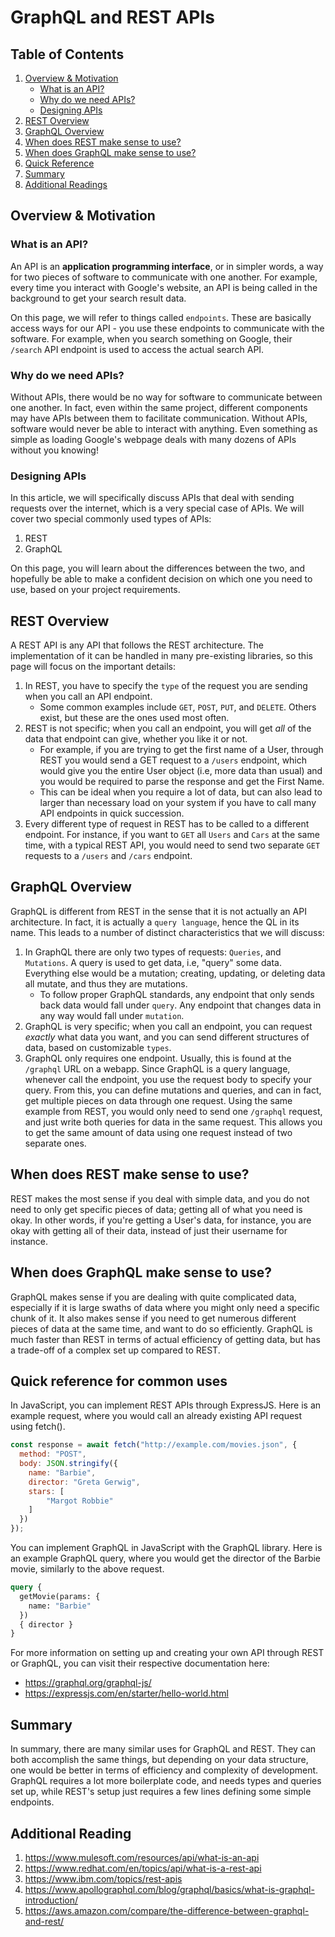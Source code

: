 # GraphQL and REST APIs

## Table of Contents
1. [Overview & Motivation](#overview--motivation)
    - [What is an API?](#what-is-an-api)
    - [Why do we need APIs?](#why-do-we-need-apis)
    - [Designing APIs](#designing-apis)
2. [REST Overview](#rest-overview)
3. [GraphQL Overview](#graphql-overview)
4. [When does REST make sense to use?](#when-does-rest-make-sense-to-use)
5. [When does GraphQL make sense to use?](#when-does-graphql-make-sense-to-use)
6. [Quick Reference](#quick-reference-for-common-uses)
7. [Summary](#summary)
8. [Additional Readings](#additional-reading)

## Overview & Motivation
### What is an API?
An API is an **application programming interface**, or in simpler words, a way for two pieces of software to communicate with one another. For example, every time you interact with Google's website, an API is being called in the background to get your search result data.

On this page, we will refer to things called `endpoints`. These are basically access ways for our API - you use these endpoints to communicate with the software. For example, when you search something on Google, their `/search` API endpoint is used to access the actual search API.

### Why do we need APIs?
Without APIs, there would be no way for software to communicate between one another. In fact, even within the same project, different components may have APIs between them to facilitate communication. Without APIs, software would never be able to interact with anything. Even something as simple as loading Google's webpage deals with many dozens of APIs without you knowing! 

### Designing APIs
In this article, we will specifically discuss APIs that deal with sending requests over the internet, which is a very special case of APIs. We will cover two special commonly used types of APIs:
1. REST
2. GraphQL 

On this page, you will learn about the differences between the two, and hopefully be able to make a confident decision on which one you need to use, based on your project requirements. 

## REST Overview
A REST API is any API that follows the REST architecture. The implementation of it can be handled in many pre-existing libraries, so this page will focus on the important details:
1. In REST, you have to specify the `type` of the request you are sending when you call an API endpoint.
    + Some common examples include `GET`, `POST`, `PUT`, and `DELETE`. Others exist, but these are the ones used most often.
2. REST is not specific; when you call an endpoint, you will get *all* of the data that endpoint can give, whether you like it or not.
    + For example, if you are trying to get the first name of a User, through REST you would send a GET request to a `/users` endpoint, which would give you the entire User object (i.e, more data than usual) and you would be required to parse the response and get the First Name.
    + This can be ideal when you require a lot of data, but can also lead to larger than necessary load on your system if you have to call many API endpoints in quick succession.
3. Every different type of request in REST has to be called to a different endpoint. For instance, if you want to `GET` all `Users` and `Cars` at the same time, with a typical REST API, you would need to send two separate `GET` requests to a `/users` and `/cars` endpoint.


## GraphQL Overview
GraphQL is different from REST in the sense that it is not actually an API architecture. In fact, it is actually a `query language`, hence the QL in its name. This leads to a number of distinct characteristics that we will discuss:
1. In GraphQL there are only two types of requests: `Queries`, and `Mutations`. A query is used to get data, i.e, "query" some data. Everything else would be a mutation; creating, updating, or deleting data all mutate, and thus they are mutations.
    + To follow proper GraphQL standards, any endpoint that only sends back data would fall under `query`. Any endpoint that changes data in any way would fall under `mutation`.
2. GraphQL is very specific; when you call an endpoint, you can request *exactly* what data you want, and you can send different structures of data, based on customizable `types`.
3. GraphQL only requires one endpoint. Usually, this is found at the `/graphql` URL on a webapp. Since GraphQL is a query language, whenever call the endpoint, you use the request body to specify your query. From this, you can define mutations and queries, and can in fact, get multiple pieces on data through one request. Using the same example from REST, you would only need to send one `/graphql` request, and just write both queries for data in the same request. This allows you to get the same amount of data using one request instead of two separate ones.


## When does REST make sense to use?
REST makes the most sense if you deal with simple data, and you do not need to only get specific pieces of data; getting all of what you need is okay. In other words, if you're getting a User's data, for instance, you are okay with getting all of their data, instead of just their username for instance.

## When does GraphQL make sense to use?
GraphQL makes sense if you are dealing with quite complicated data, especially if it is large swaths of data where you might only need a specific chunk of it. It also makes sense if you need to get numerous different pieces of data at the same time, and want to do so efficiently. GraphQL is much faster than REST in terms of actual efficiency of getting data, but has a trade-off of a complex set up compared to REST.


## Quick reference for common uses
In JavaScript, you can implement REST APIs through ExpressJS. Here is an example request, where you would call an already existing API request using fetch(). 
```javascript
const response = await fetch("http://example.com/movies.json", {
  method: "POST",
  body: JSON.stringify({
    name: "Barbie",
    director: "Greta Gerwig",
    stars: [
        "Margot Robbie"
    ]
  })
});
```

You can implement GraphQL in JavaScript with the GraphQL library. Here is an example GraphQL query, where you would get the director of the Barbie movie, similarly to the above request.
```graphql
query {
  getMovie(params: {
    name: "Barbie"
  }) 
  { director }
}
```

For more information on setting up and creating your own API through REST or GraphQL, you can visit their respective documentation here:
- https://graphql.org/graphql-js/
- https://expressjs.com/en/starter/hello-world.html

## Summary
In summary, there are many similar uses for GraphQL and REST. They can both accomplish the same things, but depending on your data structure, one would be better in terms of efficiency and complexity of development. GraphQL requires a lot more boilerplate code, and needs types and queries set up, while REST's setup just requires a few lines defining some simple endpoints.


## Additional Reading
1. https://www.mulesoft.com/resources/api/what-is-an-api
2. https://www.redhat.com/en/topics/api/what-is-a-rest-api
3. https://www.ibm.com/topics/rest-apis
4. https://www.apollographql.com/blog/graphql/basics/what-is-graphql-introduction/
5. https://aws.amazon.com/compare/the-difference-between-graphql-and-rest/

